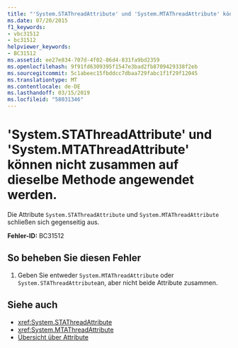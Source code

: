 ```yaml
---
title: "'System.STAThreadAttribute' und 'System.MTAThreadAttribute' können nicht zusammen auf dieselbe Methode angewendet werden."
ms.date: 07/20/2015
f1_keywords:
- vbc31512
- bc31512
helpviewer_keywords:
- BC31512
ms.assetid: ee27e834-707d-4f02-86d4-831fa9bd2359
ms.openlocfilehash: 9f91fd6309395f1547e3bad2fb8709429338f2eb
ms.sourcegitcommit: 5c1abeec15fbddcc7dbaa729fabc1f1f29f12045
ms.translationtype: MT
ms.contentlocale: de-DE
ms.lasthandoff: 03/15/2019
ms.locfileid: "58031346"
---
```

# <a name="systemstathreadattribute-and-systemmtathreadattribute-cannot-both-be-applied-to-the-same-method"></a>'System.STAThreadAttribute' und 'System.MTAThreadAttribute' können nicht zusammen auf dieselbe Methode angewendet werden.
Die Attribute `System.STAThreadAttribute` und `System.MTAThreadAttribute` schließen sich gegenseitig aus.  
  
 **Fehler-ID:** BC31512  
  
## <a name="to-correct-this-error"></a>So beheben Sie diesen Fehler  
  
1.  Geben Sie entweder `System.MTAThreadAttribute` oder `System.STAThreadAttribute`an, aber nicht beide Attribute zusammen.  
  
## <a name="see-also"></a>Siehe auch

- <xref:System.STAThreadAttribute>
- <xref:System.MTAThreadAttribute>
- [Übersicht über Attribute](~/docs/visual-basic/programming-guide/concepts/attributes/index.md)

